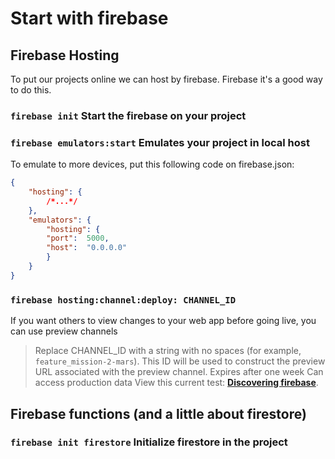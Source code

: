 # Start with firebase


## Firebase Hosting
To put our projects online we can host by firebase.
Firebase it's a good way to do this.
  
### `firebase init`  Start the firebase on your project

### `firebase emulators:start` Emulates your project in local host

To emulate to more devices, put this following code on firebase.json:
```json
{
	"hosting": {
		/*...*/
	},
	"emulators": {
		"hosting": {
		"port":  5000,
		"host":  "0.0.0.0"
		}
	}
}
```
### `firebase hosting:channel:deploy: CHANNEL_ID`
If you want others to view changes to your web app before going live, you can use preview channels
 >Replace CHANNEL_ID with a string with no spaces (for example, `feature_mission-2-mars`). This ID will be used to construct the preview URL associated with the preview channel.
 >Expires after one week
 >Can access production data
View this current test: **[Discovering firebase](https://discovering-firebase-c034d--black-theme-ssl13m54.web.app/)**.


## Firebase functions (and a little about firestore)

### `firebase init firestore` Initialize firestore in the project
